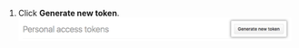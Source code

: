 1. Click **Generate new token**. ![Generate new token button](/assets/images/help/settings/generate_new_token.png)